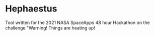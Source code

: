 # Hephaestus


Tool written for the 2021 NASA SpaceApps 48 hour Hackathon on the challenge "Warning! Things are heating up!


